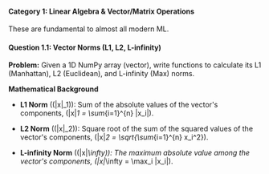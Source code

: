 #### Category 1: Linear Algebra & Vector/Matrix Operations  
These are fundamental to almost all modern ML.

#### Question 1.1: Vector Norms (L1, L2, L-infinity)  
**Problem:** Given a 1D NumPy array (vector), write functions to calculate its L1 (Manhattan), L2 (Euclidean), and L-infinity (Max) norms.

**Mathematical Background**  
- **L1 Norm** (\(\|x\|_1\)): Sum of the absolute values of the vector's components, \(\|x\|_1 = \sum_{i=1}^{n} |x_i|\).

- **L2 Norm** (\(\|x\|_2\)): Square root of the sum of the squared values of the vector's components, \(\|x\|_2 = \sqrt{\sum_{i=1}^{n} x_i^2}\).

- **L-infinity Norm** (\(\|x\|_\infty\)): The maximum absolute value among the vector's components, \(\|x\|_\infty = \max_i |x_i|\).


